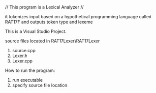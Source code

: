 // This program is a Lexical Analyzer //

it tokenizes input based on a hypothetical programming
language called RAT17F and outputs token type and lexeme

This is a Visual Studio Project.

source files located in RAT17Lexer\RAT17Lexer
1. source.cpp
2. Lexer.h
3. Lexer.cpp

How to run the program:
1. run executable
2. specify source file location
